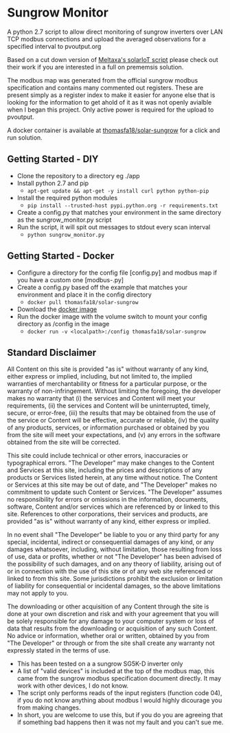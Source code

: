 # Sungrow Monitor
A python 2.7 script to allow direct monitoring of sungrow inverters over LAN TCP modbus connections and upload the averaged observations for a specified interval to pvoutput.org

Based on a cut down version of [Meltaxa's solarIoT script](https://github.com/meltaxa/solariot) please check out their work if you are interested in a full on prememsis solution.

The modbus map was generated from the official sungrow modbus specification and contains many commented out registers. These are present simply as a register index to make it easier for anyone else that is looking for the information to get ahold of it as it was not openly avialble when I began this project. Only active power is required for the upload to pvoutput.

A docker container is available at [thomasfa18/solar-sungrow](https://hub.docker.com/r/thomasfa18/solar-sungrow) for a click and run solution.

## Getting Started - DIY
- Clone the repository to a directory eg ./app
- Install python 2.7 and pip
  - `apt-get update && apt-get -y install curl python python-pip`
- Install the required python modules
  - `pip install --trusted-host pypi.python.org -r requirements.txt`
- Create a config.py that matches your environment in the same directory as the sungrow_monitor.py script
- Run the script, it will spit out messages to stdout every scan interval
  - `python sungrow_monitor.py`
  
## Getting Started - Docker
- Configure a directory for the config file [config.py] and modbus map if you have a custom one [modbus-<customename>.py]
- Create a config.py based off the example that matches your environment and place it in the config directory
  - `docker pull thomasfa18/solar-sungrow`
- Download the [docker image](https://hub.docker.com/r/thomasfa18/solar-sungrow)
- Run the docker image with the volume switch to mount your config directory as /config in the image
  - `docker run -v <localpath>:/config thomasfa18/solar-sungrow`

## Standard Disclaimer
All Content on this site is provided "as is" without warranty of any kind, either express or implied, including, but not limited to, the implied warranties of merchantability or fitness for a particular purpose, or the warranty of non-infringement. Without limiting the foregoing, the developer makes no warranty that
(i) the services and Content will meet your requirements,
(ii) the services and Content will be uninterrupted, timely, secure, or error-free,
(iii) the results that may be obtained from the use of the service or Content will be effective, accurate or reliable,
(iv) the quality of any products, services, or information purchased or obtained by you from the site will meet your expectations, and
(v) any errors in the software obtained from the site will be corrected. 

This site could include technical or other errors, inaccuracies or typographical errors. "The Developer" may make changes to the Content and Services at this site, including the prices and descriptions of any products or Services listed herein, at any time without notice. The Content or Services at this site may be out of date, and "The Developer" makes no commitment to update such Content or Services. "The Developer" assumes no responsibility for errors or omissions in the information, documents, software, Content and/or services which are referenced by or linked to this site. References to other corporations, their services and products, are provided "as is" without warranty of any kind, either express or implied.

In no event shall "The Developer" be liable to you or any third party for any special, incidental, indirect or consequential damages of any kind, or any damages whatsoever, including, without limitation, those resulting from loss of use, data or profits, whether or not "The Developer" has been advised of the possibility of such damages, and on any theory of liability, arising out of or in connection with the use of this site or of any web site referenced or linked to from this site. Some jurisdictions prohibit the exclusion or limitation of liability for consequential or incidental damages, so the above limitations may not apply to you.

The downloading or other acquisition of any Content through the site is done at your own discretion and risk and with your agreement that you will be solely responsible for any damage to your computer system or loss of data that results from the downloading or acquisition of any such Content. No advice or information, whether oral or written, obtained by you from "The Developer" or through or from the site shall create any warranty not expressly stated in the terms of use.

  - This has been tested on a a sungrow SG5K-D inverter only
  - A list of "valid devices" is included at the top of the modbus map, this came from the sungrow modbus specification document directly. It may work with other devices, I do not know.
  - The script only performs reads of the input registers (function code 04), if you do not know anything about modbus I would highly dicourage you from making changes.
  - In short, you are welcome to use this, but if you do you are agreeing that if something bad happens then it was not my fault and you can't sue me.

